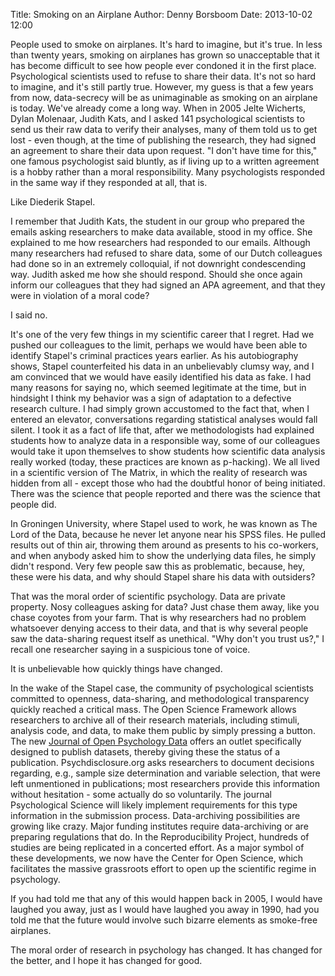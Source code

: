 Title: Smoking on an Airplane
Author: Denny Borsboom
Date: 2013-10-02 12:00

People used to smoke on airplanes. It's hard to imagine, but it's true. In less
than twenty years, smoking on airplanes has grown so unacceptable that it has
become difficult to see how people ever condoned it in the first place.
Psychological scientists used to refuse to share their data. It's not so hard to
imagine, and it's still partly true. However, my guess is that a few years from
now, data-secrecy will be as unimaginable as smoking on an airplane is today.
We've already come a long way. When in 2005 Jelte Wicherts, Dylan Molenaar,
Judith Kats, and I asked 141 psychological scientists to send us their raw data
to verify their analyses, many of them told us to get lost - even though, at
the time of publishing the research, they had signed an agreement to share
their data upon request. "I don't have time for this," one famous psychologist
said bluntly, as if living up to a written agreement is a hobby rather than a
moral responsibility. Many psychologists responded in the same way if they
responded at all, that is.

Like Diederik Stapel.

I remember that Judith Kats, the student in our group who prepared the emails
asking researchers to make data available, stood in my office. She explained to
me how researchers had responded to our emails. Although many researchers
had refused to share data, some of our Dutch colleagues had done so in an
extremely colloquial, if not downright condescending way. Judith asked me how
she should respond. Should she once again inform our colleagues that they had
signed an APA agreement, and that they were in violation of a moral code?

I said no.

It's one of the very few things in my scientific career that I regret. Had we
pushed our colleagues to the limit, perhaps we would have been able to identify
Stapel's criminal practices years earlier. As his autobiography shows, Stapel
counterfeited his data in an unbelievably clumsy way, and I am convinced that
we would have easily identified his data as fake.
I had many reasons for saying no, which seemed legitimate at the time, but in
hindsight I think my behavior was a sign of adaptation to a defective research
culture. I had simply grown accustomed to the fact that, when I entered an
elevator, conversations regarding statistical analyses would fall silent. I took
it as a fact of life that, after we methodologists had explained students how to
analyze data in a responsible way, some of our colleagues would take it upon
themselves to show students how scientific data analysis really worked (today,
these practices are known as p-hacking). We all lived in a scientific version of
The Matrix, in which the reality of research was hidden from all - except those
who had the doubtful honor of being initiated. There was the science that people
reported and there was the science that people did.

In Groningen University, where Stapel used to work, he was known as The Lord
of the Data, because he never let anyone near his SPSS files. He pulled results
out of thin air, throwing them around as presents to his co-workers, and when
anybody asked him to show the underlying data files, he simply didn't respond.
Very few people saw this as problematic, because, hey, these were his data, and
why should Stapel share his data with outsiders?

That was the moral order of scientific psychology. Data are private property.
Nosy colleagues asking for data? Just chase them away, like you chase coyotes
from your farm. That is why researchers had no problem whatsoever denying
access to their data, and that is why several people saw the data-sharing request
itself as unethical. "Why don't you trust us?," I recall one researcher saying in a
suspicious tone of voice.

It is unbelievable how quickly things have changed.

In the wake of the Stapel case, the community of psychological scientists
committed to openness, data-sharing, and methodological transparency quickly
reached a critical mass. The Open Science Framework allows researchers to
archive all of their research materials, including stimuli, analysis code, and
data, to make them public by simply pressing a button. The new [Journal of Open
Psychology Data](http://openpsychologydata.metajnl.com) offers an outlet
specifically designed to publish datasets, thereby giving these the status of a
publication. Psychdisclosure.org asks researchers to document decisions
regarding, e.g., sample size determination and variable selection, that were
left unmentioned in publications; most researchers provide this information
without hesitation - some actually do so voluntarily. The journal Psychological
Science will likely implement requirements for this type information in the
submission process. Data-archiving possibilities are growing like crazy. Major
funding institutes require data-archiving or are preparing regulations that do.
In the Reproducibility Project, hundreds of studies are being replicated in a
concerted effort. As a major symbol of these developments, we now have the
Center for Open Science, which facilitates the massive grassroots effort to
open up the scientific regime in psychology.

If you had told me that any of this would happen back in 2005, I would have
laughed you away, just as I would have laughed you away in 1990, had you told
me that the future would involve such bizarre elements as smoke-free airplanes.

The moral order of research in psychology has changed. It has changed for the
better, and I hope it has changed for good.
